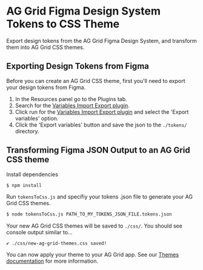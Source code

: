 # AG Grid Figma Design System Tokens to CSS Theme

Export design tokens from the AG Grid Figma Design System, and transform them into AG Grid CSS themes. 


## Exporting Design Tokens from Figma

Before you can create an AG Grid CSS theme, first you'll need to export your design tokens from Figma.

1. In the Resources panel go to the Plugins tab. 
2. Search for the [Variables Import Export plugin](https://www.figma.com/community/plugin/1254848311152928301).
3. Click run for the [Variables Import Export plugin](https://www.figma.com/community/plugin/1254848311152928301) and select the 'Export variables' option. 
4. Click the 'Export variables' button and save the json to the `./tokens/` directory.


## Transforming Figma JSON Output to an AG Grid CSS theme 

Install dependencies

```sh
$ npm install
```

Run `tokensToCss.js` and specifiy your tokens .json file to generate your AG Grid CSS themes.

```sh
$ node tokensToCss.js PATH_TO_MY_TOKENS_JSON_FILE.tokens.json
```


Your new AG Grid CSS themes will be saved to `./css/`. You should see console output similar to... 

```
✔︎ ./css/new-ag-grid-themes.css saved!
```

You can now apply your theme to your AG Grid app. See our [Themes documentation](https://ag-grid.com/javascript-data-grid/themes/) for more information. 

